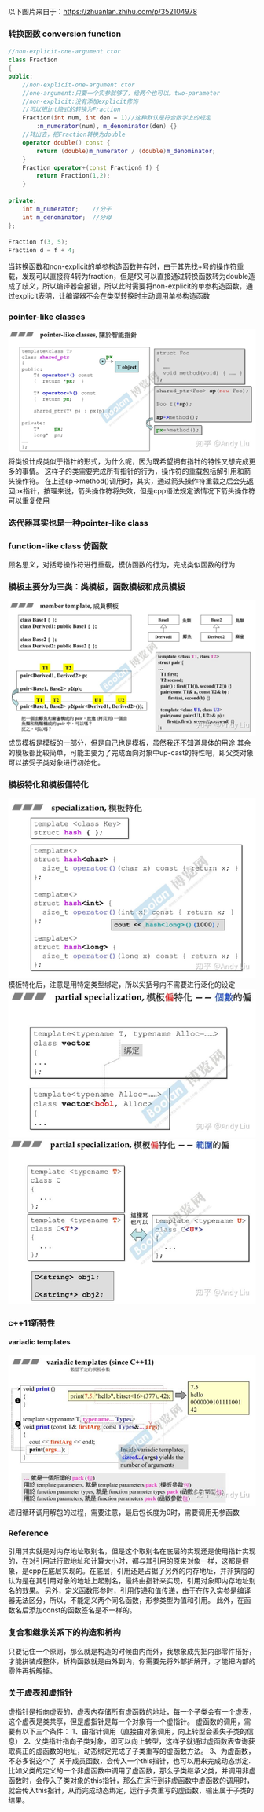 以下图片来自于：https://zhuanlan.zhihu.com/p/352104978
### 转换函数 conversion function
``` c++
//non-explicit-one-argument ctor
class Fraction
{
public:
	//non-explicit-one-argument ctor
	//one-argument:只要一个实参就够了，给两个也可以。two-parameter
	//non-explicit:没有添加explicit修饰
	//可以把int隐式的转换为Fraction
	Fraction(int num, int den = 1)//这种默认是符合数学上的规定
		:m_numerator(num), m_denominator(den) {}
	//转出去，把Fraction转换为double
    operator double() const {
	    return (double)m_numerator / (double)m_denominator;
	}
	Fraction operator+(const Fraction& f) {
		return Fraction(1,2);
	}
 
private:
	int m_numerator;	//分子
	int m_denominator;	//分母
};
 
Fraction f(3, 5);
Fraction d = f + 4;
```

当转换函数和non-explicit的单参构造函数并存时，由于其先找+号的操作符重载，发现可以直接将4转为fraction，但是f又可以直接通过转换函数转为double造成了歧义，所以编译器会报错，所以此时需要将non-explicit的单参构造函数，通过explicit表明，让编译器不会在类型转换时主动调用单参构造函数

### pointer-like classes
![img](https://github.com/KeyBor/cpp_learning/blob/master/pic/Pasted%20image%2020220503194245.png)
将类设计成类似于指针的形式，为什么呢，因为既希望拥有指针的特性又想完成更多的事情。
这样子的类需要完成所有指针的行为，操作符的重载包括解引用和箭头操作符。
在上述sp->method()调用时，其实，通过箭头操作符重载之后会先返回px指针，按理来说，箭头操作符将失效，但是cpp语法规定该情况下箭头操作符可以重复使用

### 迭代器其实也是一种pointer-like class

### function-like class 仿函数
顾名思义，对括号操作符进行重载，模仿函数的行为，完成类似函数的行为

### 模板主要分为三类：类模板，函数模板和成员模板
![img](https://github.com/KeyBor/cpp_learning/blob/master/pic/Pasted%20image%2020220503195154.png)
成员模板是模板的一部分，但是自己也是模板，虽然我还不知道具体的用途
其余的模板都比较简单，可能主要为了完成面向对象中up-cast的特性吧，即父类对象可以接受子类对象进行初始化。

### 模板特化和模板偏特化
![img](https://github.com/KeyBor/cpp_learning/blob/master/pic/Pasted%20image%2020220503195250.png)
模板特化后，注意是用特定类型绑定，所以尖括号内不需要进行泛化的设定
![img](https://github.com/KeyBor/cpp_learning/blob/master/pic/Pasted%20image%2020220503195357.png)
![img](https://github.com/KeyBor/cpp_learning/blob/master/pic/Pasted%20image%2020220503195426.png)

### c++11新特性
#### variadic templates 
![img](https://github.com/KeyBor/cpp_learning/blob/master/pic/Pasted%20image%2020220503195511.png)
递归循环调用解包的过程，需要注意，最后包长度为0时，需要调用无参函数

### Reference
引用其实就是对内存地址取别名，但是这个取别名在底层的实现还是使用指针实现的，在对引用进行取地址和计算大小时，都与其引用的原来对象一样，这都是假象，是cpp在底层实现的。在底层，引用还是占据了另外的内存地址，并非狭隘的认为是在其引用对象的地址上起别名，最终由指针来实现，引用对象即内存地址别名的效果。
另外，定义函数形参时，引用传递和值传递，由于在传入实参是编译器无法区分，所以，不能定义两个同名函数，形参类型为值和引用。
此外，在函数名后添加const的函数签名是不一样的。

### 复合和继承关系下的构造和析构
只要记住一个原则，那么就是构造的时候由内而外，我想象成先把内部零件搭好，才能拼装成整体，析构函数就是由外到内，你需要先将外部拆解开，才能把内部的零件再拆解掉。

### 关于虚表和虚指针
虚指针是指向虚表的，虚表内存储所有虚函数的地址，每一个子类会有一个虚表，这个虚表是类共享，但是虚指针是每一个对象有一个虚指针。
虚函数的调用，需要有以下三个条件：
1、由指针调用（直接由对象调用，向上转型会丢失子类的信息）
2、父类指针指向子类对象，即可以向上转型，这样子就通过虚函数表查询获取真正的虚函数的地址，动态绑定完成了子类重写的虚函数方法。
3、为虚函数，不必多说这个了
关于成员函数，会传入一个this指针，也可以用来完成动态绑定.
比如父类的定义的一个非虚函数中调用了虚函数，那么子类继承父类，并调用非虚函数时，会传入子类对象的this指针，那么在运行到非虚函数中虚函数的调用时，就会传入this指针，从而完成动态绑定，运行子类重写的虚函数，输出属于子类的结果。



 
